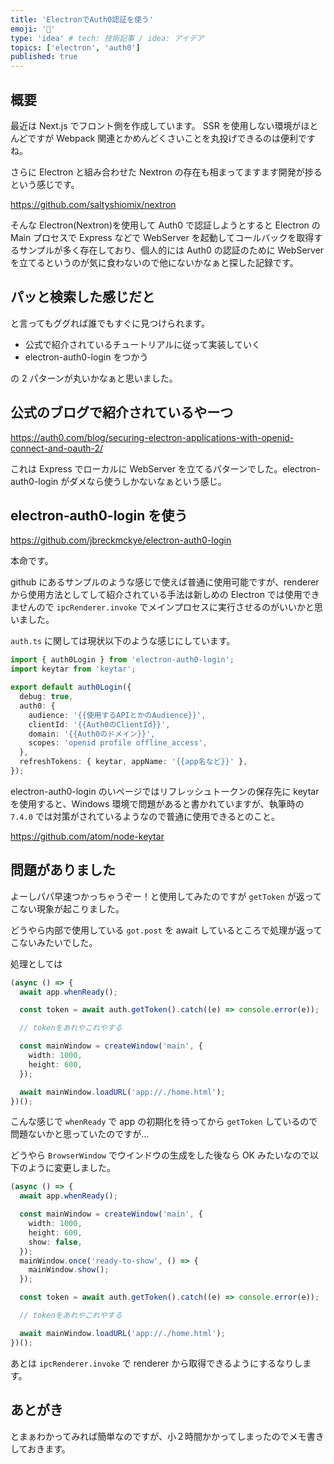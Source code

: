 ```yaml
---
title: 'ElectronでAuth0認証を使う'
emoji: '🤖'
type: 'idea' # tech: 技術記事 / idea: アイデア
topics: ['electron', 'auth0']
published: true
---
```


## 概要

最近は Next.js でフロント側を作成しています。
SSR を使用しない環境がほとんどですが Webpack 関連とかめんどくさいことを丸投げできるのは便利ですね。

さらに Electron と組み合わせた Nextron の存在も相まってますます開発が捗るという感じです。

https://github.com/saltyshiomix/nextron

そんな Electron(Nextron)を使用して Auth0 で認証しようとすると Electron の Main プロセスで Express などで WebServer を起動してコールバックを取得するサンプルが多く存在しており、個人的には Auth0 の認証のために WebServer を立てるというのが気に食わないので他にないかなぁと探した記録です。

## パッと検索した感じだと

と言ってもググれば誰でもすぐに見つけられます。

- 公式で紹介されているチュートリアルに従って実装していく
- electron-auth0-login をつかう

の 2 パターンが丸いかなぁと思いました。

## 公式のブログで紹介されているやーつ

https://auth0.com/blog/securing-electron-applications-with-openid-connect-and-oauth-2/

これは Express でローカルに WebServer を立てるパターンでした。electron-auth0-login がダメなら使うしかないなぁという感じ。

## electron-auth0-login を使う

https://github.com/jbreckmckye/electron-auth0-login

本命です。

github にあるサンプルのような感じで使えば普通に使用可能ですが、renderer から使用方法としてして紹介されている手法は新しめの Electron では使用できませんので `ipcRenderer.invoke` でメインプロセスに実行させるのがいいかと思いました。

`auth.ts` に関しては現状以下のような感じにしています。

```ts:auth.ts
import { auth0Login } from 'electron-auth0-login';
import keytar from 'keytar';

export default auth0Login({
  debug: true,
  auth0: {
    audience: '{{使用するAPIとかのAudience}}',
    clientId: '{{Auth0のClientId}}',
    domain: '{{Auth0のドメイン}}',
    scopes: 'openid profile offline_access',
  },
  refreshTokens: { keytar, appName: '{{app名など}}' },
});
```

electron-auth0-login のいページではリフレッシュトークンの保存先に keytar を使用すると、Windows 環境で問題があると書かれていますが、執筆時の `7.4.0` では対策がされているようなので普通に使用できるとのこと。

https://github.com/atom/node-keytar

## 問題がありました

よーしパパ早速つかっちゃうぞー！と使用してみたのですが `getToken` が返ってこない現象が起こりました。

どうやら内部で使用している `got.post` を await しているところで処理が返ってこないみたいでした。

処理としては

```ts:background.ts
(async () => {
  await app.whenReady();

  const token = await auth.getToken().catch((e) => console.error(e));

  // tokenをあれやこれやする

  const mainWindow = createWindow('main', {
    width: 1000,
    height: 600,
  });

  await mainWindow.loadURL('app://./home.html');
})();
```

こんな感じで `whenReady` で app の初期化を待ってから `getToken` しているので問題ないかと思っていたのですが...

どうやら `BrowserWindow` でウインドウの生成をした後なら OK みたいなので以下のように変更しました。

```ts:background.ts
(async () => {
  await app.whenReady();

  const mainWindow = createWindow('main', {
    width: 1000,
    height: 600,
    show: false,
  });
  mainWindow.once('ready-to-show', () => {
    mainWindow.show();
  });

  const token = await auth.getToken().catch((e) => console.error(e));

  // tokenをあれやこれやする

  await mainWindow.loadURL('app://./home.html');
})();
```

あとは `ipcRenderer.invoke` で renderer から取得できるようにするなりします。

## あとがき

とまぁわかってみれば簡単なのですが、小２時間かかってしまったのでメモ書きしておきます。

